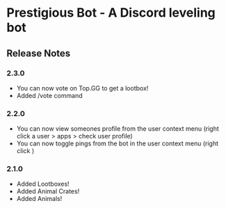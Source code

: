 # Prestigious Bot - A Discord leveling bot

## Release Notes

### 2.3.0

-   You can now vote on Top.GG to get a lootbox!
-   Added /vote command

### 2.2.0

-   You can now view someones profile from the user context menu (right click a user > apps > check user profile)
-   You can now toggle pings from the bot in the user context menu (right click )

### 2.1.0

-   Added Lootboxes!
-   Added Animal Crates!
-   Added Animals!
